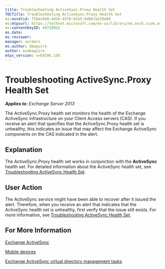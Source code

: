 ```yaml
---
title: Troubleshooting ActiveSync.Proxy Health Set
TOCTitle: Troubleshooting ActiveSync.Proxy Health Set
ms:assetid: f10acbb8-4d2e-43fb-b3a5-6dbb7a529e04
ms:mtpsurl: https://technet.microsoft.com/en-us/library/ms.exch.scom.activesync.proxy(v=EXCHG.150)
ms:contentKeyID: 49720912
ms.date: 
ms.reviewer: 
manager: serdars
ms.author: dmaguire
author: msdmaguire
mtps_version: v=EXCHG.150
---
```


# Troubleshooting ActiveSync.Proxy Health Set

_**Applies to:** Exchange Server 2013_

The ActiveSync.Proxy health set monitors the health of the Exchange ActiveSync infrastructure on your Client Access servers (CAS). If you receive an alert that specifies that the ActiveSync.Proxy health set is unhealthy, this indicates an issue that may affect the Exchange ActiveSync components on the CAS indicated in the alert.

## Explanation

The ActiveSync.Proxy health set works in conjunction with the **ActiveSync** health set. For detailed information about the ActiveSync health set, see [Troubleshooting ActiveSync Health Set](troubleshooting-activesync-health-set.md).

## User Action

The ActiveSync service might have been able to recover after it issued the alert. Therefore, when you receive an alert that indicates that the ActiveSync health set is unhealthy, first verify that the issue still exists. For more information, see [Troubleshooting ActiveSync Health Set](troubleshooting-activesync-health-set.md).

## For More Information

[Exchange ActiveSync](https://technet.microsoft.com/en-us/library/aa998357\(v=exchg.150\))

[Mobile devices](https://technet.microsoft.com/en-us/library/bb232129\(v=exchg.150\))

[Exchange ActiveSync virtual directory management tasks](https://technet.microsoft.com/en-us/library/bb125170\(v=exchg.150\))
